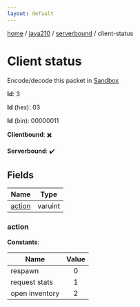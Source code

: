 ```yaml
---
layout: default
---
```


[home](/)  /  [java210](/protocol/java210)  /  [serverbound](/protocol/java210/serverbound)  /  client-status

# Client status

Encode/decode this packet in [Sandbox](../../../sandbox/java210#Serverbound.ClientStatus)

**Id**: 3

**Id** (hex): 03

**Id** (bin): 00000011

**Clientbound**: ✖️

**Serverbound**: ✔️

## Fields

Name | Type
---|---
[action](#action) | varuint

### action

**Constants**:

Name | Value
---|:---:
respawn | 0
request stats | 1
open inventory | 2
